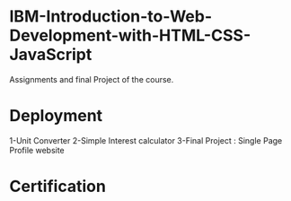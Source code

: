 # IBM-Introduction-to-Web-Development-with-HTML-CSS-JavaScript
Assignments and final Project of the course.
# Deployment
1-Unit Converter 
2-Simple Interest calculator 
3-Final Project : Single Page Profile website
# Certification
